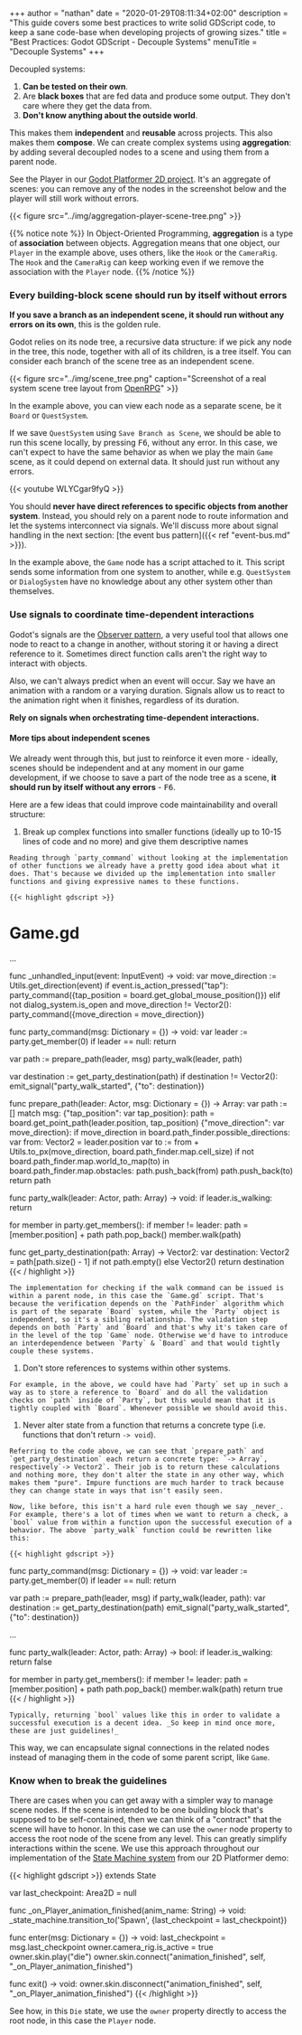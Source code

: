 +++
author = "nathan"
date = "2020-01-29T08:11:34+02:00"
description = "This guide covers some best practices to write solid GDScript code, to keep a sane code-base when developing projects of growing sizes."
title = "Best Practices: Godot GDScript - Decouple Systems"
menuTitle = "Decouple Systems"
+++

Decoupled systems:

1. **Can be tested on their own**.
1. Are **black boxes** that are fed data and produce some output. They don't care where they get the data from.
1. **Don't know anything about the outside world**.

This makes them **independent** and **reusable** across projects. This also makes them **compose**. We can create complex systems using **aggregation**: by adding several decoupled nodes to a scene and using them from a parent node.

See the Player in our [Godot Platformer 2D project](//github.com/GDQuest/godot-platformer-2d). It's an aggregate of scenes: you can remove any of the nodes in the screenshot below and the player will still work without errors.

{{< figure src="../img/aggregation-player-scene-tree.png" >}}

{{% notice note %}}
In Object-Oriented Programming, **aggregation** is a type of **association** between objects. Aggregation means that one object, our `Player` in the example above, uses others, like the `Hook` or the `CameraRig`. The `Hook` and the `CameraRig` can keep working even if we remove the association with the `Player` node.
{{% /notice %}}

### Every building-block scene should run by itself without errors

**If you save a branch as an independent scene, it should run without any errors on its own**, this is the golden rule.

Godot relies on its node tree, a recursive data structure: if we pick any node in the tree, this node, together with all of its children, is a tree itself. You can consider each branch of the scene tree as an independent scene.

{{< figure
    src="../img/scene_tree.png"
    caption="Screenshot of a real system scene tree layout from [OpenRPG](//github.com/GDQuest/godot-open-rpg)" >}}

In the example above, you can view each node as a separate scene, be it `Board` or `QuestSystem`.

If we save `QuestSystem` using `Save Branch as Scene`, we should be able to run this scene locally, by pressing <kbd>F6</kbd>, without any error. In this case, we can't expect to have the same behavior as when we play the main `Game` scene, as it could depend on external data. It should just run without any errors.

{{< youtube WLYCgar9fyQ >}}

You should **never have direct references to specific objects from another system**. Instead, you should rely on a parent node to route information and let the systems interconnect via signals. We'll discuss more about signal handling in the next section: [the event bus pattern]({{< ref "event-bus.md" >}}).

In the example above, the `Game` node has a script attached to it. This script sends some information from one system to another, while e.g. `QuestSystem` or `DialogSystem` have no knowledge about any other system other than themselves.

### Use signals to coordinate time-dependent interactions

Godot's signals are the [Observer pattern](//gameprogrammingpatterns.com/observer.html), a very useful tool that allows one node to react to a change in another, without storing it or having a direct reference to it. Sometimes direct function calls aren't the right way to interact with objects.

Also, we can't always predict when an event will occur. Say we have an animation with a random or a varying duration. Signals allow us to react to the animation right when it finishes, regardless of its duration.

**Rely on signals when orchestrating time-dependent interactions.**

#### More tips about independent scenes ####

We already went through this, but just to reinforce it even more - ideally, scenes should be independent and at any moment in our game development, if we choose to save a part of the node tree as a scene, **it should run by itself without any errors** - <kbd>F6</kbd>.

Here are a few ideas that could improve code maintainability and overall structure:

  1. Break up complex functions into smaller functions (ideally up to 10-15 lines of code and no more) and give them descriptive names

    Reading through `party_command` without looking at the implementation of other functions we already have a pretty good idea about what it does. That's because we divided up the implementation into smaller functions and giving expressive names to these functions.

    {{< highlight gdscript >}}
# Game.gd

...

func _unhandled_input(event: InputEvent) -> void:
  var move_direction := Utils.get_direction(event)
  if event.is_action_pressed("tap"):
    party_command({tap_position = board.get_global_mouse_position()})
  elif not dialog_system.is_open and move_direction != Vector2():
    party_command({move_direction = move_direction})


func party_command(msg: Dictionary = {}) -> void:
  var leader := party.get_member(0)
  if leader == null:
    return

  var path := prepare_path(leader, msg)
  party_walk(leader, path)

  var destination := get_party_destination(path)
  if destination != Vector2():
    emit_signal("party_walk_started", {"to": destination})


func prepare_path(leader: Actor, msg: Dictionary = {}) -> Array:
  var path := []
  match msg:
    {"tap_position": var tap_position}:
      path = board.get_point_path(leader.position, tap_position)
    {"move_direction": var move_direction}:
      if move_direction in board.path_finder.possible_directions:
        var from: Vector2 = leader.position
        var to := from + Utils.to_px(move_direction, board.path_finder.map.cell_size)
        if not board.path_finder.map.world_to_map(to) in board.path_finder.map.obstacles:
          path.push_back(from)
          path.push_back(to)
  return path


func party_walk(leader: Actor, path: Array) -> void:
  if leader.is_walking:
    return

  for member in party.get_members():
    if member != leader:
      path = [member.position] + path
      path.pop_back()
    member.walk(path)


func get_party_destination(path: Array) -> Vector2:
  var destination: Vector2 = path[path.size() - 1] if not path.empty() else Vector2()
  return destination
    {{< / highlight >}}

    The implementation for checking if the walk command can be issued is within a parent node, in this case the `Game.gd` script. That's because the verification depends on the `PathFinder` algorithm which is part of the separate `Board` system, while the `Party` object is independent, so it's a sibling relationship. The validation step depends on both `Party` and `Board` and that's why it's taken care of in the level of the top `Game` node. Otherwise we'd have to introduce an interdependence between `Party` & `Board` and that would tightly couple these systems.

  1. Don't store references to systems within other systems.

    For example, in the above, we could have had `Party` set up in such a way as to store a reference to `Board` and do all the validation checks on `path` inside of `Party`, but this would mean that it is tightly coupled with `Board`. Whenever possible we should avoid this.

  1. Never alter state from a function that returns a concrete type (i.e. functions that don't return `-> void`).

    Referring to the code above, we can see that `prepare_path` and `get_party_destination` each return a concrete type: `-> Array`, respectively`-> Vector2`. Their job is to return these calculations and nothing more, they don't alter the state in any other way, which makes them "pure". Impure functions are much harder to track because they can change state in ways that isn't easily seen.

    Now, like before, this isn't a hard rule even though we say _never_. For example, there's a lot of times when we want to return a check, a `bool` value from within a function upon the successful execution of a behavior. The above `party_walk` function could be rewritten like this:

    {{< highlight gdscript >}}
func party_command(msg: Dictionary = {}) -> void:
  var leader := party.get_member(0)
  if leader == null:
    return

  var path := prepare_path(leader, msg)
  if party_walk(leader, path):
    var destination := get_party_destination(path)
    emit_signal("party_walk_started", {"to": destination})

...

func party_walk(leader: Actor, path: Array) -> bool:
  if leader.is_walking:
    return false

  for member in party.get_members():
    if member != leader:
      path = [member.position] + path
      path.pop_back()
    member.walk(path)
  return true
    {{< / highlight >}}

    Typically, returning `bool` values like this in order to validate a successful execution is a decent idea. _So keep in mind once more, these are just guidelines!_
This way, we can encapsulate signal connections in the related nodes instead of managing them in the code of some parent script, like `Game`.

### Know when to break the guidelines

There are cases when you can get away with a simpler way to manage scene nodes. If the scene is intended to be one building block that's supposed to be self-contained, then we can think of a "contract" that the scene will have to honor. In this case we can use the `owner` node property to access the root node of the scene from any level. This can greatly simplify interactions within the scene. We use this approach throughout our implementation of the [State Machine system](//gameprogrammingpatterns.com/state.html) from our 2D Platformer demo:

{{< highlight gdscript >}}
extends State


var last_checkpoint: Area2D = null


func _on_Player_animation_finished(anim_name: String) -> void:
	_state_machine.transition_to('Spawn', {last_checkpoint = last_checkpoint})


func enter(msg: Dictionary = {}) -> void:
	last_checkpoint = msg.last_checkpoint
	owner.camera_rig.is_active = true
	owner.skin.play("die")
	owner.skin.connect("animation_finished", self, "_on_Player_animation_finished")


func exit() -> void:
	owner.skin.disconnect("animation_finished", self, "_on_Player_animation_finished")
{{< /highlight >}}

See how, in this `Die` state, we use the `owner` property directly to access the root node, in this case the `Player` node.

